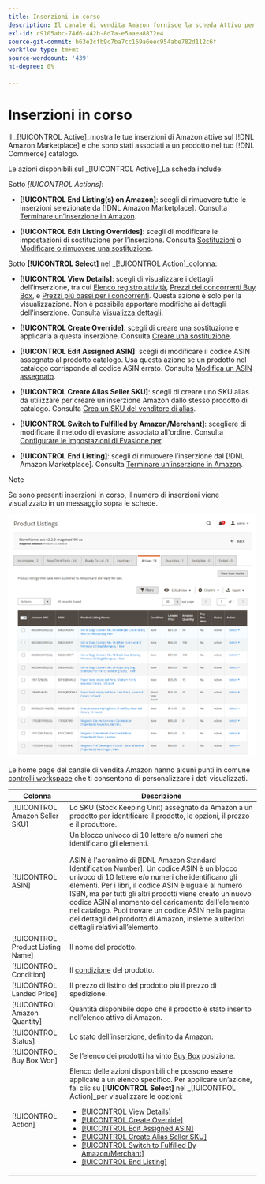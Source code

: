 ```yaml
---
title: Inserzioni in corso
description: Il canale di vendita Amazon fornisce la scheda Attivo per monitorare le inserzioni Amazon attive e che corrispondono a un prodotto nel catalogo Adobe Commerce.
exl-id: c9105abc-74d6-442b-8d7a-e5aaea8872e4
source-git-commit: b63e2cfb9c7ba7cc169a6eec954abe782d112c6f
workflow-type: tm+mt
source-wordcount: '439'
ht-degree: 0%

---
```


# Inserzioni in corso

Il _[!UICONTROL Active]_mostra le tue inserzioni di Amazon attive sul [!DNL Amazon Marketplace] e che sono stati associati a un prodotto nel tuo [!DNL Commerce] catalogo.

Le azioni disponibili sul _[!UICONTROL Active]_La scheda include:

Sotto _[!UICONTROL Actions]_:

- **[!UICONTROL End Listing(s) on Amazon]**: scegli di rimuovere tutte le inserzioni selezionate da [!DNL Amazon Marketplace]. Consulta [Terminare un’inserzione in Amazon](./end-listings-manually.md).

- **[!UICONTROL Edit Listing Overrides]**: scegli di modificare le impostazioni di sostituzione per l’inserzione. Consulta [Sostituzioni](./overrides.md) o [Modificare o rimuovere una sostituzione](./creating-editing-overrides.md#edit-override-single-listing).

Sotto **[!UICONTROL Select]** nel _[!UICONTROL Action]_colonna:

- **[!UICONTROL View Details]**: scegli di visualizzare i dettagli dell’inserzione, tra cui [Elenco registro attività](./product-listing-details.md#listing-activity-log), [Prezzi dei concorrenti Buy Box](./product-listing-details.md#buy-box-competitor-pricing), e [Prezzi più bassi per i concorrenti](./product-listing-details.md#lowest-competitor-pricing). Questa azione è solo per la visualizzazione. Non è possibile apportare modifiche ai dettagli dell&#39;inserzione. Consulta [Visualizza dettagli](./product-listing-details.md).

- **[!UICONTROL Create Override]**: scegli di creare una sostituzione e applicarla a questa inserzione. Consulta [Creare una sostituzione](./creating-editing-overrides.md).

- **[!UICONTROL Edit Assigned ASIN]**: scegli di modificare il codice ASIN assegnato al prodotto catalogo. Usa questa azione se un prodotto nel catalogo corrisponde al codice ASIN errato. Consulta [Modifica un ASIN assegnato](./edit-assigned-asin.md).

- **[!UICONTROL Create Alias Seller SKU]**: scegli di creare uno SKU alias da utilizzare per creare un’inserzione Amazon dallo stesso prodotto di catalogo. Consulta [Crea un SKU del venditore di alias](./create-alias-seller-sku.md).

- **[!UICONTROL Switch to Fulfilled by Amazon/Merchant]**: scegliere di modificare il metodo di evasione associato all&#39;ordine. Consulta [Configurare le impostazioni di Evasione per](./fulfilled-by.md#configure-fulfilled-by-settings).

- **[!UICONTROL End Listing]**: scegli di rimuovere l’inserzione dal [!DNL Amazon Marketplace]. Consulta [Terminare un’inserzione in Amazon](./end-listings-manually.md).

>[!NOTE]
>
>Se sono presenti inserzioni in corso, il numero di inserzioni viene visualizzato in un messaggio sopra le schede.

![Inserzioni in corso](assets/amazon-active-listings.png)

Le home page del canale di vendita Amazon hanno alcuni punti in comune [controlli workspace](./workspace-controls.md) che ti consentono di personalizzare i dati visualizzati.

| Colonna | Descrizione |
|--- |--- |
| [!UICONTROL Amazon Seller SKU] | Lo SKU (Stock Keeping Unit) assegnato da Amazon a un prodotto per identificare il prodotto, le opzioni, il prezzo e il produttore. |
| [!UICONTROL ASIN] | Un blocco univoco di 10 lettere e/o numeri che identificano gli elementi. <br><br>ASIN è l&#39;acronimo di [!DNL Amazon Standard Identification Number]. Un codice ASIN è un blocco univoco di 10 lettere e/o numeri che identificano gli elementi. Per i libri, il codice ASIN è uguale al numero ISBN, ma per tutti gli altri prodotti viene creato un nuovo codice ASIN al momento del caricamento dell&#39;elemento nel catalogo. Puoi trovare un codice ASIN nella pagina dei dettagli del prodotto di Amazon, insieme a ulteriori dettagli relativi all’elemento. |
| [!UICONTROL Product Listing Name] | Il nome del prodotto. |
| [!UICONTROL Condition] | Il [condizione](./product-listing-condition.md) del prodotto. |
| [!UICONTROL Landed Price] | Il prezzo di listino del prodotto più il prezzo di spedizione. |
| [!UICONTROL Amazon Quantity] | Quantità disponibile dopo che il prodotto è stato inserito nell’elenco attivo di Amazon. |
| [!UICONTROL Status] | Lo stato dell’inserzione, definito da Amazon. |
| [!UICONTROL Buy Box Won] | Se l’elenco dei prodotti ha vinto [Buy Box](./buy-box-competitor-pricing.md) posizione. |
| [!UICONTROL Action] | Elenco delle azioni disponibili che possono essere applicate a un elenco specifico. Per applicare un’azione, fai clic su **[!UICONTROL Select]** nel _[!UICONTROL Action]_per visualizzare le opzioni:<ul><li>[[!UICONTROL View Details]](./product-listing-details.md)</li><li>[[!UICONTROL Create Override]](./creating-editing-overrides.md)</li><li>[[!UICONTROL Edit Assigned ASIN]](./edit-assigned-asin.md)</li><li>[[!UICONTROL Create Alias Seller SKU]](./create-alias-seller-sku.md#region-specific)</li><li>[[!UICONTROL Switch to Fulfilled By Amazon/Merchant]](./fulfilled-by.md#configure-fulfilled-by-settings)</li><li>[[!UICONTROL End Listing]](./end-listings-manually.md)</li></ul> |
